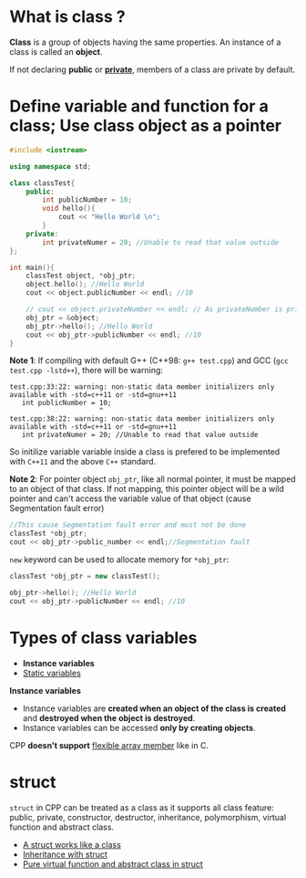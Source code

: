 # What is class ?

**Class** is a group of objects having the same properties. An instance of a class is called an **object**.

If not declaring **public** or **[private](#private-variables)**, members of a class are private by default.

# Define variable and function for a class; Use class object as a pointer

```cpp
#include <iostream>

using namespace std;

class classTest{
	public:
		int publicNumber = 10;
		void hello(){
			cout << "Hello World \n";
		}
	private:
		int privateNumer = 20; //Unable to read that value outside
};

int main(){
	classTest object, *obj_ptr;
	object.hello(); //Hello World
	cout << object.publicNumber << endl; //10

	// cout << object.privateNumber << endl; // As privateNumber is private variable, this line will give error
	obj_ptr = &object;
	obj_ptr->hello(); //Hello World
	cout << obj_ptr->publicNumber << endl; //10
}
```

**Note 1**: If compiling with default G++ (C++98: ``g++ test.cpp``) and GCC (``gcc test.cpp -lstd++``), there will be warning: 

```
test.cpp:33:22: warning: non-static data member initializers only available with -std=c++11 or -std=gnu++11
   int publicNumber = 10;
                      ^
test.cpp:38:22: warning: non-static data member initializers only available with -std=c++11 or -std=gnu++11
   int privateNumer = 20; //Unable to read that value outside
```

So initilize variable variable inside a class is prefered to be implemented with ``C++11`` and the above ``C++`` standard.

**Note 2**: For pointer object ``obj_ptr``, like all normal pointer, it must be mapped to an object of that class. If not mapping, this pointer object will be a wild pointer and can't access the variable value of that object (cause Segmentation fault error)

```cpp
//This cause Segmentation fault error and must not be done
classTest *obj_ptr;
cout << obj_ptr->public_number << endl;//Segmentation fault
```

``new`` keyword can be used to allocate memory for ``*obj_ptr``:

```cpp
classTest *obj_ptr = new classTest();

obj_ptr->hello(); //Hello World
cout << obj_ptr->publicNumber << endl; //10
```

# Types of class variables

* **Instance variables**
* [Static variables](static.md#static-variables)

**Instance variables**

* Instance variables are **created when an object of the class is created** and **destroyed when the object is destroyed**.
* Instance variables can be accessed **only by creating objects**.

CPP **doesn't support** [flexible array member](https://github.com/TranPhucVinh/C/blob/master/Data%20structure/struct/Documents/Fundamental%20concepts.md#flexible-array-member) like in C.

# struct

``struct`` in CPP can be treated as a class as it supports all class feature: public, private, constructor, destructor, inheritance, polymorphism, virtual function and abstract class.

* [A struct works like a class](struct.md#a-struct-works-like-a-class)
* [Inheritance with struct](struct.md#inheritance-with-struct)
* [Pure virtual function and abstract class in struct](struct.md#pure-virtual-function-and-abstract-class-in-struct)
